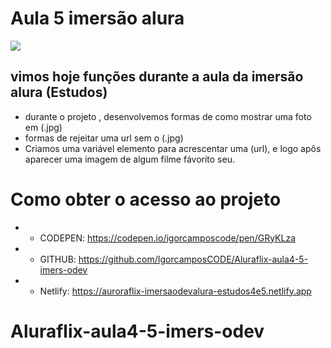 # Aula 5 imersão alura

<img src="https://i.pinimg.com/564x/a6/ba/1b/a6ba1bd2b2b9f34baae1242b77fd3c2c.jpg">

## vimos hoje funções durante a aula da imersão alura (Estudos)
 
* durante o projeto , desenvolvemos formas de como mostrar uma foto em (.jpg) 
* formas de rejeitar uma url sem o (.jpg)
* Criamos uma variável elemento para acrescentar uma (url), e logo apôs aparecer uma imagem de algum filme fávorito seu.

# Como obter o acesso ao projeto 

* * CODEPEN: https://codepen.io/igorcamposcode/pen/GRyKLza
* * GITHUB: https://github.com/IgorcamposCODE/Aluraflix-aula4-5-imers-odev
* * Netlify: https://auroraflix-imersaodevalura-estudos4e5.netlify.app
 

# Aluraflix-aula4-5-imers-odev
